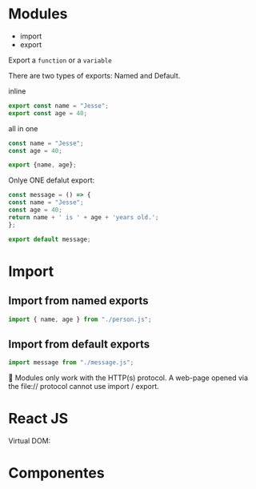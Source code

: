 # Modules
* import
* export

Export a `function` or a `variable`

There are two types of exports: Named and Default.

inline
``` javascript
export const name = "Jesse";
export const age = 40;
```
all in one
``` javascript
const name = "Jesse";
const age = 40;

export {name, age};
```

Onlye ONE defalut export:
``` javascript
const message = () => {
const name = "Jesse";
const age = 40;
return name + ' is ' + age + 'years old.';
};

export default message;
```

# Import
## Import from named exports
``` javascript
import { name, age } from "./person.js";
```
## Import from default exports
``` javascript
import message from "./message.js";
```

🚩 Modules only work with the HTTP(s) protocol. A web-page opened via the file:// protocol cannot use import / export.


# React JS
Virtual DOM: 

# Componentes